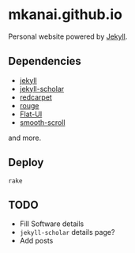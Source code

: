 # mkanai.github.io

Personal website powered by [Jekyll](https://github.com/jekyll/jekyll).

## Dependencies

* [jekyll](https://github.com/jekyll/jekyll)
* [jekyll-scholar](https://github.com/inukshuk/jekyll-scholar)
* [redcarpet](https://github.com/vmg/redcarpet)
* [rouge](https://github.com/jneen/rouge)
* [Flat-UI](https://github.com/designmodo/Flat-UI)
* [smooth-scroll](https://github.com/cferdinandi/smooth-scroll)

and more.

## Deploy

```{sh}
rake
```

## TODO

* Fill Software details
* `jekyll-scholar` details page?
* Add posts
